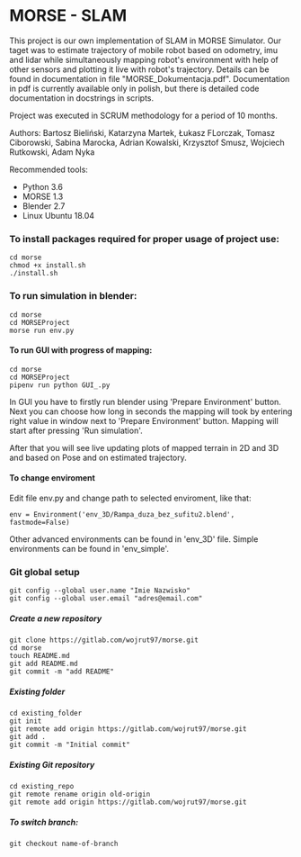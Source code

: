 # MORSE - SLAM

This project is our own implementation of SLAM in MORSE Simulator. Our taget was to estimate trajectory of mobile robot based on odometry, imu and lidar while simultaneously mapping robot's environment with help of other sensors and plotting it live with robot's trajectory. Details can be found in documentation in file "MORSE_Dokumentacja.pdf". Documentation in pdf is currently available only in polish, but there is detailed code documentation in docstrings in scripts.

Project was executed in SCRUM methodology for a period of 10 months.

Authors: Bartosz Bieliński, Katarzyna Martek, Łukasz FLorczak, Tomasz Ciborowski, Sabina Marocka, Adrian Kowalski, Krzysztof Smusz, Wojciech Rutkowski, Adam Nyka

Recommended tools:
* Python 3.6
* MORSE 1.3
* Blender 2.7
* Linux Ubuntu 18.04

### To install packages required for proper usage of project use:
    cd morse
    chmod +x install.sh
    ./install.sh

### To run simulation in blender:
    cd morse
    cd MORSEProject
    morse run env.py

#### To run GUI with progress of mapping:
    cd morse
    cd MORSEProject
    pipenv run python GUI_.py
   
In GUI you have to firstly run blender using 'Prepare Environment' button.
Next you can choose how long in seconds the mapping will took by entering right value in window next to 'Prepare Environment' button.  Mapping will start after pressing 'Run simulation'. 

After that you will see live updating plots of mapped terrain in 2D and 3D and based on Pose and  on estimated trajectory.

    
#### To change enviroment
Edit file env.py and change path to selected enviroment, like that:
    
    env = Environment('env_3D/Rampa_duza_bez_sufitu2.blend', fastmode=False)
    
Other advanced environments can be found in 'env_3D' file.
Simple environments can be found in 'env_simple'.
### Git global setup
    git config --global user.name "Imie Nazwisko"
    git config --global user.email "adres@email.com"

##### Create a new repository
    git clone https://gitlab.com/wojrut97/morse.git
    cd morse
    touch README.md
    git add README.md
    git commit -m "add README"

##### Existing folder
    cd existing_folder
    git init
    git remote add origin https://gitlab.com/wojrut97/morse.git
    git add .
    git commit -m "Initial commit"

##### Existing Git repository
    cd existing_repo
    git remote rename origin old-origin
    git remote add origin https://gitlab.com/wojrut97/morse.git
  
##### To switch branch:
    git checkout name-of-branch

